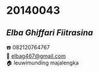 #  20140043
## ***Elba Ghiffari Fiitrasina***
:telephone: 082120764767  
:e-mail: elbag467@gmail.com  
:house:  leuwimunding majalengka
